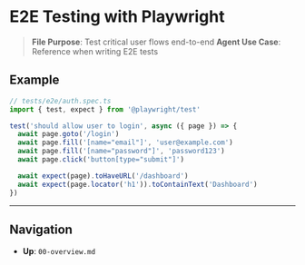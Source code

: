 # E2E Testing with Playwright

> **File Purpose**: Test critical user flows end-to-end
> **Agent Use Case**: Reference when writing E2E tests

## Example

```typescript
// tests/e2e/auth.spec.ts
import { test, expect } from '@playwright/test'

test('should allow user to login', async ({ page }) => {
  await page.goto('/login')
  await page.fill('[name="email"]', 'user@example.com')
  await page.fill('[name="password"]', 'password123')
  await page.click('button[type="submit"]')

  await expect(page).toHaveURL('/dashboard')
  await expect(page.locator('h1')).toContainText('Dashboard')
})
```

---

## Navigation
- **Up**: `00-overview.md`
